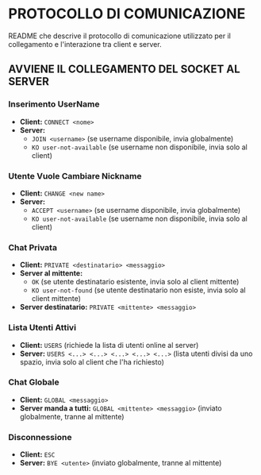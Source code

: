 # PROTOCOLLO DI COMUNICAZIONE

README che descrive il protocollo di comunicazione utilizzato per il collegamento e l'interazione tra client e server.

## AVVIENE IL COLLEGAMENTO DEL SOCKET AL SERVER

### Inserimento UserName

- **Client:** `CONNECT <nome>`
- **Server:** 
  -  `JOIN <username>`  (se username disponibile, invia globalmente)
  -  `KO user-not-available` (se username non disponibile, invia solo al client)

### Utente Vuole Cambiare Nickname

- **Client:** `CHANGE <new name>`
- **Server:** 
  -  `ACCEPT <username>`  (se username disponibile, invia globalmente)
  -  `KO user-not-available` (se username non disponibile, invia solo al client)

### Chat Privata

- **Client:** `PRIVATE <destinatario> <messaggio>`
- **Server al mittente:**
  -  `OK` (se utente destinatario esistente, invia solo al client mittente)
  -  `KO user-not-found` (se utente destinatario non esiste, invia solo al client mittente)
- **Server destinatario:** `PRIVATE <mittente> <messaggio>` 

### Lista Utenti Attivi

- **Client:** `USERS` (richiede la lista di utenti online al server)
- **Server:** `USERS <...> <...> <...> <...> <...>` (lista utenti divisi da uno spazio, invia solo al client che l'ha richiesto)

### Chat Globale

- **Client:** `GLOBAL <messaggio>`
- **Server manda a tutti:** `GLOBAL <mittente> <messaggio>` (inviato globalmente, tranne al mittente)

### Disconnessione

- **Client:** `ESC`
- **Server:** `BYE <utente>` (inviato globalmente, tranne al mittente)
